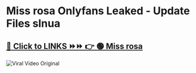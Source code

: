 
 # Miss rosa Onlyfans Leaked - Update Files slnua

## <h2><a href="https://clipsfans.com/Miss_rosa&ref=git">🔗 Click to LINKS ⏩⏩ 👉 🟢 Miss rosa </a></h2>

<a href="https://clipsfans.com/Miss_rosa&ref=git" rel="nofollow" data-target="animated-image.originalLink"><img src="https://i.ibb.co.com/xMMVF88/686577567.gif" alt="Viral Video Original" style="max-width: 100%; display: inline-block;" data-target="animated-image.originalImage"></a>

